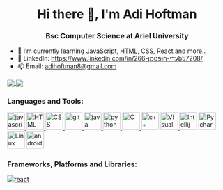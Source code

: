 <h1 align="center">Hi there 👋, I'm Adi Hoftman</h1>
<h3 align="center">Bsc Computer Science at Ariel University</h3>

- 🌱 I’m currently learning JavaScript, HTML, CSS, React and more..
- 💬 LinkedIn: https://www.linkedin.com/in/עדי-הופטמן-266b57208/
- 📫 Email: adihoftman8@gmail.com

<a href="https://github.com/anuraghazra/github-readme-stats">
  <img align="center" src="https://github-readme-stats.vercel.app/api/top-langs/?username=AdiHoftman&theme=slateorange&layout=compact" />
</a>
<a href="https://github.com/anuraghazra/convoychat">
  <img align="center" src="https://github-readme-stats.vercel.app/api?username=AdiHoftman&show_icons=true&theme=slateorange&layout=compact&line_height=20" />
</a>

<h3 align="left">Languages and Tools:</h3>
<p align="left"> 
<a href="https://www.javascript.com/" target="javascript"> <img src="https://icons-for-free.com/iconfiles/png/512/javascript-1331550889870124968.png" alt="javascript" width="40" height="40"/>  </a>
  <a href="https://html.com/" target="HTML"> <img src="https://play-lh.googleusercontent.com/vzHVyL8G7birnPZ0zuCQQ2uDxuLIXzYOUGjFDFzIqfx-ww1fq8IysoEiWzhWI3Dw08g=w480-h960-rw" alt="HTML" width="40" height="40"/>  </a>
  <a href="https://css.com/" target="CSS"> <img src="https://img.freepik.com/premium-vector/modern-flat-design-css-file-icon-web_599062-4423.jpg?w=740" alt="CSS" width="40" height="40"/>  </a>
<a href="https://git-scm.com/" target="git"> <img src="https://www.vectorlogo.zone/logos/git-scm/git-scm-icon.svg" alt="git" width="40" height="40"/>  </a>
<a href="https://www.java.com" target="Java"> <img src="https://github.com/tomchen/stack-icons/blob/master/logos/java.svg" alt="java" width="40" height="40"/>  </a>  
<a href="https://www.python.org" target="Python"> <img src="https://github.com/tomchen/stack-icons/blob/master/logos/python.svg" alt="python" width="40" height="40"/>  </a>  
<a href="https://en.wikipedia.org/wiki/C_(programming_language)" title="C"> <img src="https://github.com/tomchen/stack-icons/blob/master/logos/c.svg" alt="C" width="40" height="40"/>  </a>
<a href="https://www.cplusplus.com" title="c++"> <img src="https://github.com/get-icon/geticon/blob/master/logos/c-plusplus.svg" alt="c++" width="40" height="40"/></a>
<a href="https://code.visualstudio.com/" title="Visual Studio Code"> <img src="https://github.com/tomchen/stack-icons/blob/master/logos/visual-studio-code.svg" alt="Visual Studio Code" width="40" height="40"/>  </a>  
<a href="https://www.jetbrains.com/idea/" title="Intellij IDEA"> <img src="https://github.com/tomchen/stack-icons/blob/master/logos/intellij-idea.svg" alt="Intellij IDEA" width="40" height="40"/></a>  
<a href="https://www.jetbrains.com/pycharm/" target="python"> <img src="https://github.com/tomchen/stack-icons/blob/master/logos/pycharm.svg" alt="Pycharm" width="40" height="40"/></a>
<a href="https://www.linux.org" target="Linux"> <img src="https://github.com/tomchen/stack-icons/blob/master/logos/linux-tux.svg" alt="Linux" width="40" height="40"/></a>
<a href="https://developer.android.com/studio" target="android studio"> <img src="https://github.com/tomchen/stack-icons/blob/master/logos/android-icon.svg" alt="android studio" width="40" height="40"/></a>
</p>

<h3 align="left">Frameworks, Platforms and Libraries:</h3>
<a href="https://react.dev/" target="react"> <img src="https://img.shields.io/badge/React-262c3e?style=for-the-badge&logo=React&logoColor=white" alt="react" /></a>


